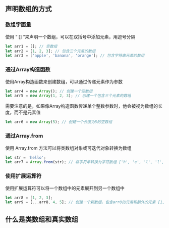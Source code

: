 ## 声明数组的方式
### 数组字面量
使用 “ [] ”来声明一个数组，可以在双括号中添加元素，用逗号分隔

```javascript
let arr1 = []; // 空数组
let arr2 = [1, 2, 3]; // 包含三个元素的数组
let arr3 = ['apple', 'banana', 'orange']; // 包含字符串元素的数组

```

### 通过Array构造函数
使用Array构造函数来创建数组，可以通过传递元素作为参数

```javascript
let arr4 = new Array(); // 创建一个空数组
let arr5 = new Array(1, 2, 3); // 创建一个包含三个元素的数组
```

需要注意的是，如果像Array构造函数传递单个整数参数时，他会被视为数组的长度，而不是元素值

```javascript
let arr6 = new Array(5); // 创建一个长度为5的空数组
```

### 通过Array.from
使用 Array.from 方法可以将类数组对象或可迭代对象转换为数组

```javascript
let str = 'hello';
let arr7 = Array.from(str); // 将字符串转换为字符数组 ['h', 'e', 'l', 'l', 'o']
```

### 使用扩展运算符
使用扩展运算符可以将一个数组中的元素展开到另一个数组中

```javascript
let arr8 = [1, 2, 3];
let arr9 = [...arr8, 4, 5]; // 创建一个新数组，包含arr8的元素和额外的元素 [1, 2, 3, 4, 5]
```

## 什么是类数组和真实数组
